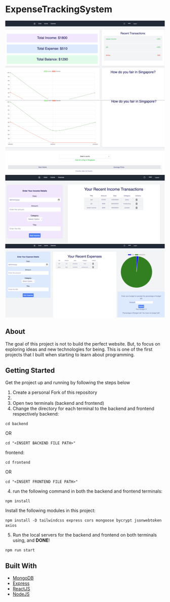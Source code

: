 # ExpenseTrackingSystem
![Home Page](proj/assets/home1.png)
![Home Page](proj/assets/home2.png)
![Income Page](proj/assets/income.png)
![Expense Page](proj/assets/expense.png)

## About
The goal of this project is not to build the perfect website. But, to focus on exploring ideas and new technologies for being. This is one of the first projects that I built when starting to learn about programming.


## Getting Started
Get the project up and running by following the steps below

1. Create a personal Fork of this repository
2. 
2. Open two terminals (backend and frontend)
3. Change the directory for each terminal to the backend and frontend respectively
backend:
```
cd backend
```
OR
```
cd "<INSERT BACKEND FILE PATH>"
```
frontend:
```
cd frontend
```
OR
```
cd "<INSERT FRONTEND FILE PATH>"
```
4. run the following command in both the backend and frontend terminals:
```
npm install
```
Install the following modules in this project:
```
npm install -D tailwindcss express cors mongoose bycrypt jsonwebtoken axios 
```
5. Run the local servers for the backend and frontend on both terminals using, and **DONE**!
```
npm run start
```

## Built With
- [MongoDB](https://www.mongodb.com/)
- [Express](https://expressjs.com/)
- [ReactJS](https://react.dev/)
- [NodeJS](https://nodejs.org/en)